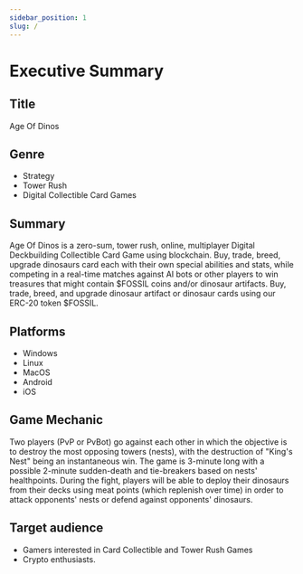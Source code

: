 ```yaml
---
sidebar_position: 1
slug: /
---
```


# Executive Summary

## Title

Age Of Dinos

## Genre

- Strategy
- Tower Rush
- Digital Collectible Card Games

## Summary

Age Of Dinos is a zero-sum, tower rush, online, multiplayer Digital Deckbuilding Collectible Card Game using blockchain. Buy, trade, breed, upgrade dinosaurs card each with their own special abilities and stats, while competing in a real-time matches against AI bots or other players to win treasures that might contain $FOSSIL coins and/or dinosaur artifacts. Buy, trade, breed, and upgrade dinosaur artifact or dinosaur cards using our ERC-20 token $FOSSIL.

## Platforms

- Windows
- Linux
- MacOS
- Android
- iOS

## Game Mechanic

Two players (PvP or PvBot) go against each other in which the objective is to destroy the most opposing towers (nests), with the destruction of "King's Nest" being an instantaneous win. The game is 3-minute long with a possible 2-minute sudden-death and tie-breakers based on nests' healthpoints. During the fight, players will be able to deploy their dinosaurs from their decks using meat points (which replenish over time) in order to attack opponents' nests or defend against opponents' dinosaurs.

## Target audience

- Gamers interested in Card Collectible and Tower Rush Games
- Crypto enthusiasts.
